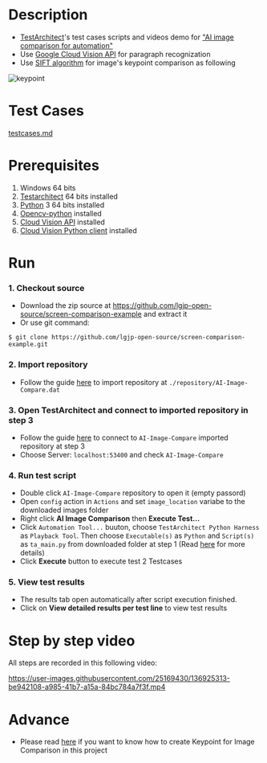 # Description
- [TestArchitect](https://www.testarchitect.com/)'s test cases scripts and videos demo for ["AI image comparison for automation"](https://www.logigear.jp/ai_compare/)
- Use [Google Cloud Vision API](https://cloud.google.com/vision) for paragraph recognization
- Use [SIFT algorithm](https://en.wikipedia.org/wiki/Scale-invariant_feature_transform) for image's keypoint comparison as following

![keypoint](https://user-images.githubusercontent.com/25169430/136770289-cbed4925-8c86-4e94-97bc-6f0037c5fb56.png)


# Test Cases
[testcases.md](./testcases.md)

# Prerequisites
1. Windows 64 bits
2. [Testarchitect](https://www.testarchitect.com/) 64 bits installed
3. [Python](https://www.python.org/downloads/) 3 64 bits installed
4. [Opencv-python](https://pypi.org/project/opencv-python/) installed
5. [Cloud Vision API](https://cloud.google.com/vision/docs/setup) installed
6. [Cloud Vision Python client](https://cloud.google.com/vision/docs/quickstart-client-libraries) installed

# Run
### 1. Checkout source 
   - Download the zip source at https://github.com/lgjp-open-source/screen-comparison-example and extract it
   - Or use git command: 
   ```console
   $ git clone https://github.com/lgjp-open-source/screen-comparison-example.git
   ```
### 2. Import repository 
- Follow the guide [here](https://docs.testarchitect.com/administration-guide/repository-server-management/exporting-importing-repositories/importing-repositories/) to import repository at `./repository/AI-Image-Compare.dat` 

### 3. Open TestArchitect and connect to imported repository in step 3
- Follow the guide [here](https://docs.testarchitect.com/user-guide/getting-started/working-with-repositories/connecting-to-a-repository/?hl=connect%20repository#main-container-page) to connect to `AI-Image-Compare` imported repository at step 3
- Choose  Server: `localhost:53400` and check `AI-Image-Compare`

### 4. Run test script
- Double click `AI-Image-Compare` repository to open it (empty passord)
- Open `config` action in `Actions` and set `image_location` variabe to the downloaded images folder
- Right click **AI Image Comparison** then **Execute Test...**
- Click `Automation Tool...` buuton, choose `TestArchitect Python Harness` as `Playback Tool`. Then choose `Executable(s)` as `Python` and `Script(s)` as `ta_main.py` from downloaded folder at step 1 (Read [here](https://docs.testarchitect.com/testarchitect-tutorial/part-3-extending-testarchitect/lesson-8-using-an-automation-harness/working-with-the-python-harness/running-a-python-harness-test/) for more details)
- Click **Execute** button to execute test 2 Testcases

### 5. View test results
- The results tab open automatically after script execution finished.
- Click on **View detailed results per test line** to view test results

# Step by step video
All steps are recorded in this following video:


https://user-images.githubusercontent.com/25169430/136925313-be942108-a985-41b7-a15a-84bc784a7f3f.mp4

   
# Advance
- Please read [here](https://docs.testarchitect.com/user-guide/projects-and-project-items/project-items/picture-checks/key-points-modification-tool/) if you want to know how to create Keypoint for Image Comparison in this project
